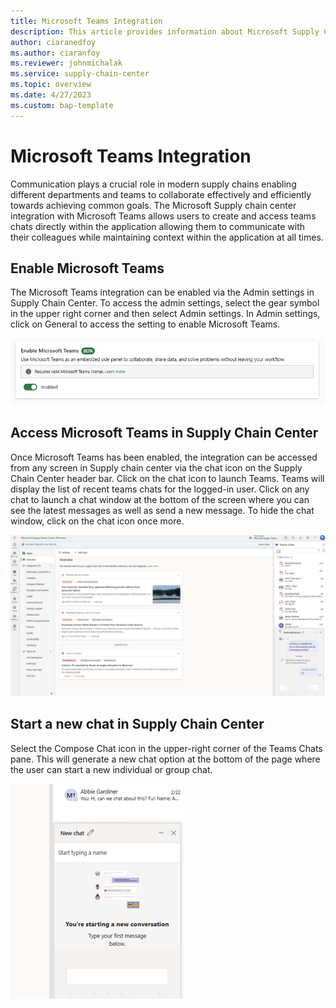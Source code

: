```yaml
---
title: Microsoft Teams Integration
description: This article provides information about Microsoft Supply Chain Center's integration with Microsoft Teams
author: ciaranedfoy
ms.author: ciaranfoy
ms.reviewer: johnmichalak
ms.service: supply-chain-center
ms.topic: overview
ms.date: 4/27/2023
ms.custom: bap-template
---
```


# Microsoft Teams Integration

Communication plays a crucial role in modern supply chains enabling different departments and teams to collaborate 
effectively and efficiently towards achieving common goals. The Microsoft Supply chain center integration with Microsoft Teams 
allows users to create and access teams chats directly within the application allowing them to communicate with their colleagues 
while maintaining context within the application at all times.

## Enable Microsoft Teams

The Microsoft Teams integration can be enabled via the Admin settings in Supply Chain Center. To access the admin settings, 
select the gear symbol in the upper right corner and then select Admin settings. In Admin settings, 
click on General to access the setting to enable Microsoft Teams. 

![Screenshot of the toggle available within admin settings for switching on the teams integration/](media/enable_teams.png) 

## Access Microsoft Teams in Supply Chain Center

Once Microsoft Teams has been enabled, the integration can be accessed from any screen in Supply chain center via the chat icon on the Supply Chain Center header bar. 
Click on the chat icon    to launch Teams. Teams will display the list of recent teams chats for the logged-in user. 
Click on any chat to launch a chat window at the bottom of the screen where you can see the latest messages as well as send a new message. 
To hide the chat window, click on the chat icon once more.

![Screenshot showing the teams integration enabled in a side pane within MSCC/](media/access_teams_in_mscc.png) 

## Start a new chat in Supply Chain Center

Select the Compose Chat icon    in the upper-right corner of the Teams Chats pane. This will generate a new chat option 
at the bottom of the page where the user can start a new individual or group chat.

![Screenshot showing a new chat window within the teams integrations side pane/](media/start_new_chat_teams.png) 
